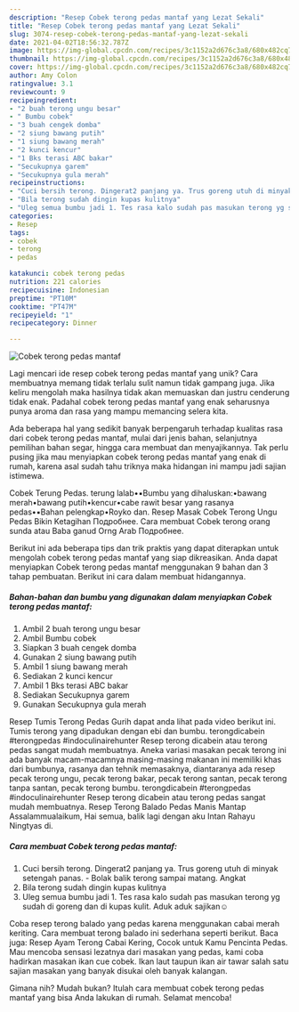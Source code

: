 ```yaml
---
description: "Resep Cobek terong pedas mantaf yang Lezat Sekali"
title: "Resep Cobek terong pedas mantaf yang Lezat Sekali"
slug: 3074-resep-cobek-terong-pedas-mantaf-yang-lezat-sekali
date: 2021-04-02T18:56:32.787Z
image: https://img-global.cpcdn.com/recipes/3c1152a2d676c3a8/680x482cq70/cobek-terong-pedas-mantaf-foto-resep-utama.jpg
thumbnail: https://img-global.cpcdn.com/recipes/3c1152a2d676c3a8/680x482cq70/cobek-terong-pedas-mantaf-foto-resep-utama.jpg
cover: https://img-global.cpcdn.com/recipes/3c1152a2d676c3a8/680x482cq70/cobek-terong-pedas-mantaf-foto-resep-utama.jpg
author: Amy Colon
ratingvalue: 3.1
reviewcount: 9
recipeingredient:
- "2 buah terong ungu besar"
- " Bumbu cobek"
- "3 buah cengek domba"
- "2 siung bawang putih"
- "1 siung bawang merah"
- "2 kunci kencur"
- "1 Bks terasi ABC bakar"
- "Secukupnya garem"
- "Secukupnya gula merah"
recipeinstructions:
- "Cuci bersih terong. Dingerat2 panjang ya. Trus goreng utuh di minyak setengah panas.  Bolak balik terong sampai matang. Angkat"
- "Bila terong sudah dingin kupas kulitnya"
- "Uleg semua bumbu jadi 1. Tes rasa kalo sudah pas masukan terong yg sudah di goreng dan di kupas kulit. Aduk aduk sajikan☺️"
categories:
- Resep
tags:
- cobek
- terong
- pedas

katakunci: cobek terong pedas 
nutrition: 221 calories
recipecuisine: Indonesian
preptime: "PT10M"
cooktime: "PT47M"
recipeyield: "1"
recipecategory: Dinner

---
```



![Cobek terong pedas mantaf](https://img-global.cpcdn.com/recipes/3c1152a2d676c3a8/680x482cq70/cobek-terong-pedas-mantaf-foto-resep-utama.jpg)

Lagi mencari ide resep cobek terong pedas mantaf yang unik? Cara membuatnya memang tidak terlalu sulit namun tidak gampang juga. Jika keliru mengolah maka hasilnya tidak akan memuaskan dan justru cenderung tidak enak. Padahal cobek terong pedas mantaf yang enak seharusnya punya aroma dan rasa yang mampu memancing selera kita.

Ada beberapa hal yang sedikit banyak berpengaruh terhadap kualitas rasa dari cobek terong pedas mantaf, mulai dari jenis bahan, selanjutnya pemilihan bahan segar, hingga cara membuat dan menyajikannya. Tak perlu pusing jika mau menyiapkan cobek terong pedas mantaf yang enak di rumah, karena asal sudah tahu triknya maka hidangan ini mampu jadi sajian istimewa.

Cobek Terung Pedas. terung lalab•▪Bumbu yang dihaluskan:•bawang merah•bawang putih•kencur•cabe rawit besar yang rasanya pedas•▪Bahan pelengkap•Royko dan. Resep Masak Cobek Terong Ungu Pedas Bikin Ketagihan Подробнее. Cara membuat Cobek terong orang sunda atau Baba ganud Orng Arab Подробнее.


Berikut ini ada beberapa tips dan trik praktis yang dapat diterapkan untuk mengolah cobek terong pedas mantaf yang siap dikreasikan. Anda dapat menyiapkan Cobek terong pedas mantaf menggunakan 9 bahan dan 3 tahap pembuatan. Berikut ini cara dalam membuat hidangannya.

<!--inarticleads1-->

##### Bahan-bahan dan bumbu yang digunakan dalam menyiapkan Cobek terong pedas mantaf:

1. Ambil 2 buah terong ungu besar
1. Ambil  Bumbu cobek
1. Siapkan 3 buah cengek domba
1. Gunakan 2 siung bawang putih
1. Ambil 1 siung bawang merah
1. Sediakan 2 kunci kencur
1. Ambil 1 Bks terasi ABC bakar
1. Sediakan Secukupnya garem
1. Gunakan Secukupnya gula merah


Resep Tumis Terong Pedas Gurih dapat anda lihat pada video berikut ini. Tumis terong yang dipadukan dengan ebi dan bumbu. terongdicabein #terongpedas #indoculinairehunter Resep terong dicabein atau terong pedas sangat mudah membuatnya. Aneka variasi masakan pecak terong ini ada banyak macam-macamnya masing-masing makanan ini memiliki khas dari bumbunya, rasanya dan tehnik memasaknya, diantaranya ada resep pecak terong ungu, pecak terong bakar, pecak terong santan, pecak terong tanpa santan, pecak terong bumbu. terongdicabein #terongpedas #indoculinairehunter Resep terong dicabein atau terong pedas sangat mudah membuatnya. Resep Terong Balado Pedas Manis Mantap Assalammualaikum, Hai semua, balik lagi dengan aku Intan Rahayu Ningtyas di. 

<!--inarticleads2-->

##### Cara membuat Cobek terong pedas mantaf:

1. Cuci bersih terong. Dingerat2 panjang ya. Trus goreng utuh di minyak setengah panas.  - Bolak balik terong sampai matang. Angkat
1. Bila terong sudah dingin kupas kulitnya
1. Uleg semua bumbu jadi 1. Tes rasa kalo sudah pas masukan terong yg sudah di goreng dan di kupas kulit. Aduk aduk sajikan☺️


Coba resep terong balado yang pedas karena menggunakan cabai merah keriting. Cara membuat terong balado ini sederhana seperti berikut. Baca juga: Resep Ayam Terong Cabai Kering, Cocok untuk Kamu Pencinta Pedas. Mau mencoba sensasi lezatnya dari masakan yang pedas, kami coba hadirkan masakan ikan cue cobek. Ikan laut taupun ikan air tawar salah satu sajian masakan yang banyak disukai oleh banyak kalangan. 

Gimana nih? Mudah bukan? Itulah cara membuat cobek terong pedas mantaf yang bisa Anda lakukan di rumah. Selamat mencoba!

